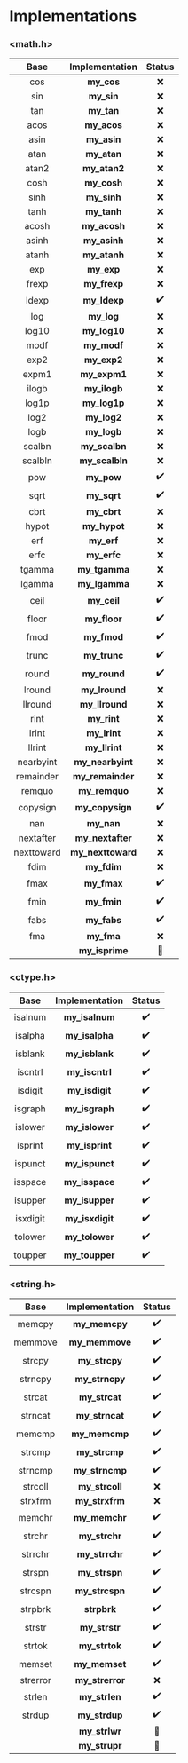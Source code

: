 # Implementations

### <math.h>
|    Base    |   Implementation  |        Status       |
|:----------:|:-----------------:|:-------------------:|
|     cos    |     **my_cos**    |         :x:         |
|     sin    |     **my_sin**    |         :x:         |
|     tan    |     **my_tan**    |         :x:         |
|    acos    |    **my_acos**    |         :x:         |
|    asin    |    **my_asin**    |         :x:         |
|    atan    |    **my_atan**    |         :x:         |
|    atan2   |    **my_atan2**   |         :x:         |
|    cosh    |    **my_cosh**    |         :x:         |
|    sinh    |    **my_sinh**    |         :x:         |
|    tanh    |    **my_tanh**    |         :x:         |
|    acosh   |    **my_acosh**   |         :x:         |
|    asinh   |    **my_asinh**   |         :x:         |
|    atanh   |    **my_atanh**   |         :x:         |
|     exp    |     **my_exp**    |         :x:         |
|    frexp   |    **my_frexp**   |         :x:         |
|    ldexp   |    **my_ldexp**   |  :heavy_check_mark: |
|     log    |     **my_log**    |         :x:         |
|    log10   |    **my_log10**   |         :x:         |
|    modf    |    **my_modf**    |         :x:         |
|    exp2    |    **my_exp2**    |         :x:         |
|    expm1   |    **my_expm1**   |         :x:         |
|    ilogb   |    **my_ilogb**   |         :x:         |
|    log1p   |    **my_log1p**   |         :x:         |
|    log2    |    **my_log2**    |         :x:         |
|    logb    |    **my_logb**    |         :x:         |
|   scalbn   |   **my_scalbn**   |         :x:         |
|   scalbln  |   **my_scalbln**  |         :x:         |
|     pow    |     **my_pow**    |  :heavy_check_mark: |
|    sqrt    |    **my_sqrt**    |  :heavy_check_mark: |
|    cbrt    |    **my_cbrt**    |         :x:         |
|    hypot   |    **my_hypot**   |         :x:         |
|     erf    |     **my_erf**    |         :x:         |
|    erfc    |    **my_erfc**    |         :x:         |
|   tgamma   |   **my_tgamma**   |         :x:         |
|   lgamma   |   **my_lgamma**   |         :x:         |
|    ceil    |    **my_ceil**    |  :heavy_check_mark: |
|    floor   |    **my_floor**   |  :heavy_check_mark: |
|    fmod    |    **my_fmod**    |  :heavy_check_mark: |
|    trunc   |    **my_trunc**   |  :heavy_check_mark: |
|    round   |    **my_round**   |  :heavy_check_mark: |
|   lround   |   **my_lround**   |         :x:         |
|   llround  |   **my_llround**  |         :x:         |
|    rint    |    **my_rint**    |         :x:         |
|    lrint   |    **my_lrint**   |         :x:         |
|   llrint   |   **my_llrint**   |         :x:         |
|  nearbyint |  **my_nearbyint** |         :x:         |
|  remainder |  **my_remainder** |         :x:         |
|   remquo   |   **my_remquo**   |         :x:         |
|  copysign  |  **my_copysign**  |  :heavy_check_mark: |
|     nan    |     **my_nan**    |         :x:         |
|  nextafter |  **my_nextafter** |         :x:         |
| nexttoward | **my_nexttoward** |         :x:         |
|    fdim    |    **my_fdim**    |         :x:         |
|    fmax    |    **my_fmax**    |  :heavy_check_mark: |
|    fmin    |    **my_fmin**    |  :heavy_check_mark: |
|    fabs    |    **my_fabs**    |  :heavy_check_mark: |
|     fma    |     **my_fma**    |         :x:         |
|            |   **my_isprime**  | :large_blue_circle: |

### <ctype.h>
|   Base   |  Implementation |       Status       |
|:--------:|:---------------:|:------------------:|
|  isalnum |  **my_isalnum** | :heavy_check_mark: |
|  isalpha |  **my_isalpha** | :heavy_check_mark: |
|  isblank |  **my_isblank** | :heavy_check_mark: |
|  iscntrl |  **my_iscntrl** | :heavy_check_mark: |
|  isdigit |  **my_isdigit** | :heavy_check_mark: |
|  isgraph |  **my_isgraph** | :heavy_check_mark: |
|  islower |  **my_islower** | :heavy_check_mark: |
|  isprint |  **my_isprint** | :heavy_check_mark: |
|  ispunct |  **my_ispunct** | :heavy_check_mark: |
|  isspace |  **my_isspace** | :heavy_check_mark: |
|  isupper |  **my_isupper** | :heavy_check_mark: |
| isxdigit | **my_isxdigit** | :heavy_check_mark: |
|  tolower |  **my_tolower** | :heavy_check_mark: |
|  toupper |  **my_toupper** | :heavy_check_mark: |


### <string.h>

|   Base   |  Implementation |        Status       |
|:--------:|:---------------:|:-------------------:|
|  memcpy  |  **my_memcpy**  |  :heavy_check_mark: |
|  memmove |  **my_memmove** |  :heavy_check_mark: |
|  strcpy  |  **my_strcpy**  |  :heavy_check_mark: |
|  strncpy |  **my_strncpy** |  :heavy_check_mark: |
|  strcat  |  **my_strcat**  |  :heavy_check_mark: |
|  strncat |  **my_strncat** |  :heavy_check_mark: |
|  memcmp  |  **my_memcmp**  |  :heavy_check_mark: |
|  strcmp  |  **my_strcmp**  |  :heavy_check_mark: |
|  strncmp |  **my_strncmp** |  :heavy_check_mark: |
|  strcoll |  **my_strcoll** |         :x:         |
|  strxfrm |  **my_strxfrm** |         :x:         |
|  memchr  |  **my_memchr**  |  :heavy_check_mark: |
|  strchr  |  **my_strchr**  |  :heavy_check_mark: |
|  strrchr |  **my_strrchr** |  :heavy_check_mark: |
|  strspn  |  **my_strspn**  |  :heavy_check_mark: |
|  strcspn |  **my_strcspn** |  :heavy_check_mark: |
|  strpbrk |   **strpbrk**   |  :heavy_check_mark: |
|  strstr  |  **my_strstr**  |  :heavy_check_mark: |
|  strtok  |  **my_strtok**  |  :heavy_check_mark: |
|  memset  |  **my_memset**  |  :heavy_check_mark: |
| strerror | **my_strerror** |         :x:         |
|  strlen  |  **my_strlen**  |  :heavy_check_mark: |
|  strdup  |  **my_strdup**  |  :heavy_check_mark: |
|          |  **my_strlwr**  | :large_blue_circle: |
|          |  **my_strupr**  | :large_blue_circle: |

